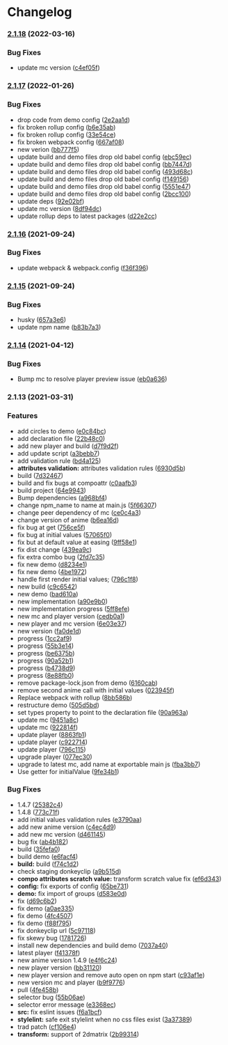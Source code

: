 # Changelog

### [2.1.18](https://www.github.com/donkeyclip/motorcortex-anime/compare/v2.1.17...v2.1.18) (2022-03-16)


### Bug Fixes

* update mc version ([c4ef05f](https://www.github.com/donkeyclip/motorcortex-anime/commit/c4ef05fba0402ae606394c5380e47c0142037936))

### [2.1.17](https://www.github.com/donkeyclip/motorcortex-anime/compare/v2.1.16...v2.1.17) (2022-01-26)


### Bug Fixes

* drop code from demo config ([2e2aa1d](https://www.github.com/donkeyclip/motorcortex-anime/commit/2e2aa1df5c9aa98ab9ab33dd7881ba458c7d8bca))
* fix broken rollup config ([b6e35ab](https://www.github.com/donkeyclip/motorcortex-anime/commit/b6e35ab7b923d2797e3ed416ba2aafaf2f2333a6))
* fix broken rollup config ([33e54ce](https://www.github.com/donkeyclip/motorcortex-anime/commit/33e54cec8e385907b589c9c8d70af10e272bdae5))
* fix broken webpack config ([667af08](https://www.github.com/donkeyclip/motorcortex-anime/commit/667af08572bdb3526eaddfa6331618d0eadc7550))
* new verion ([bb777f5](https://www.github.com/donkeyclip/motorcortex-anime/commit/bb777f53830e992e3347e051e47f0db4c7cbddd9))
* update build and demo files drop old babel config ([ebc59ec](https://www.github.com/donkeyclip/motorcortex-anime/commit/ebc59ec46d327c6598ad551915dfed1a2e56afe4))
* update build and demo files drop old babel config ([bb7447d](https://www.github.com/donkeyclip/motorcortex-anime/commit/bb7447db4514a7af71163e73bdb9c6530fe1054f))
* update build and demo files drop old babel config ([493d68c](https://www.github.com/donkeyclip/motorcortex-anime/commit/493d68cfe25b54a149d9b96ea62dfd473f85136d))
* update build and demo files drop old babel config ([f149156](https://www.github.com/donkeyclip/motorcortex-anime/commit/f149156ddf0d89d7716301de17add88c45cb0535))
* update build and demo files drop old babel config ([5551e47](https://www.github.com/donkeyclip/motorcortex-anime/commit/5551e47c76da47684a0ccc9cbaab79959085abcb))
* update build and demo files drop old babel config ([2bcc100](https://www.github.com/donkeyclip/motorcortex-anime/commit/2bcc100f4903735673c8f8474716e65895b7b27c))
* update deps ([92e02bf](https://www.github.com/donkeyclip/motorcortex-anime/commit/92e02bfb3c7cc123a4b73ad554f75a354cc9f8d2))
* update mc version ([8df94dc](https://www.github.com/donkeyclip/motorcortex-anime/commit/8df94dcd66bf622bb278f55c16f3b52ace9c63a6))
* update rollup deps to latest packages ([d22e2cc](https://www.github.com/donkeyclip/motorcortex-anime/commit/d22e2ccd7fe024a5209fee506e3e638b856d6ae1))

### [2.1.16](https://www.github.com/donkeyclip/motorcortex-anime/compare/v2.1.15...v2.1.16) (2021-09-24)


### Bug Fixes

* update webpack & webpack.config ([f36f396](https://www.github.com/donkeyclip/motorcortex-anime/commit/f36f3960bea9ff0f7358d54decabca0cf792402b))

### [2.1.15](https://www.github.com/donkeyclip/motorcortex-anime/compare/v2.1.14...v2.1.15) (2021-09-24)


### Bug Fixes

* husky ([657a3e6](https://www.github.com/donkeyclip/motorcortex-anime/commit/657a3e6c42f21cc628e822d0eaaca16ec2c13c9d))
* update npm name ([b83b7a3](https://www.github.com/donkeyclip/motorcortex-anime/commit/b83b7a3926c0649f8062f79282890d62a771141c))

### [2.1.14](https://www.github.com/kissmybutton/motorcortex-anime/compare/v2.1.13...v2.1.14) (2021-04-12)


### Bug Fixes

* Bump mc to resolve player preview issue ([eb0a636](https://www.github.com/kissmybutton/motorcortex-anime/commit/eb0a6368a54e6c58dff401b87a551b0292818d4b))

### 2.1.13 (2021-03-31)


### Features

* add circles to demo ([e0c84bc](https://www.github.com/kissmybutton/motorcortex-anime/commit/e0c84bcf3d0a0352d600c41d5ceb56e7e3443f67))
* add declaration file ([22b48c0](https://www.github.com/kissmybutton/motorcortex-anime/commit/22b48c039e358ef3b62280f3e29dd2340fe67dae))
* add new player and build ([d7f9d2f](https://www.github.com/kissmybutton/motorcortex-anime/commit/d7f9d2f95cf8d081f3f84da9413dacebe2b8f63e))
* add update script ([a3bebb7](https://www.github.com/kissmybutton/motorcortex-anime/commit/a3bebb7ccc12771976ac22d4b88757ef9ca8de06))
* add validation rule ([bd4a125](https://www.github.com/kissmybutton/motorcortex-anime/commit/bd4a125f909e599a17b4e269af83e4ef0a59195c))
* **attributes validation:** attributes validation rules ([6930d5b](https://www.github.com/kissmybutton/motorcortex-anime/commit/6930d5bc3759b3158c52ac3dbe0fab46940b003a))
* build ([7d32467](https://www.github.com/kissmybutton/motorcortex-anime/commit/7d32467cb0dbb755a2daff2926e4cb53a6de8e62))
* build and fix bugs at compoattr ([c0aafb3](https://www.github.com/kissmybutton/motorcortex-anime/commit/c0aafb3a326ff4eb1346b3f54bf156714aefa3fd))
* build project ([64e9943](https://www.github.com/kissmybutton/motorcortex-anime/commit/64e9943754214a5dc223f489ca0899d7d2d58c70))
* Bump dependencies ([a968bf4](https://www.github.com/kissmybutton/motorcortex-anime/commit/a968bf4bac8a88393836ca8a16c665425044230c))
* change npm_name to name at main.js ([5f66307](https://www.github.com/kissmybutton/motorcortex-anime/commit/5f6630778317eb237c7783c593fcb414d6e7981d))
* change peer dependency of mc ([ce0c4a3](https://www.github.com/kissmybutton/motorcortex-anime/commit/ce0c4a36680588293b58f373cd65ae95db68d36a))
* change version of anime ([b6ea16d](https://www.github.com/kissmybutton/motorcortex-anime/commit/b6ea16dc63a667062775a28122e4067d9ac6c9d5))
* fix bug at get ([756ce5f](https://www.github.com/kissmybutton/motorcortex-anime/commit/756ce5f0f90b3fd577d605518f6ff9e4507dcd76))
* fix bug at initial values ([57065f0](https://www.github.com/kissmybutton/motorcortex-anime/commit/57065f01ea1074d1112eadfbe0d718b6b41ffdf3))
* fix but at default value at easing ([9ff58e1](https://www.github.com/kissmybutton/motorcortex-anime/commit/9ff58e1e3a76171aa7fb2b3921760286f415b727))
* fix dist change ([439ea9c](https://www.github.com/kissmybutton/motorcortex-anime/commit/439ea9c6266c529735671b5e564400a6fd573df7))
* fix extra combo bug ([2fd7c35](https://www.github.com/kissmybutton/motorcortex-anime/commit/2fd7c3508ac0499283fba50a9413e74805b849d3))
* fix new demo ([d8234e1](https://www.github.com/kissmybutton/motorcortex-anime/commit/d8234e16df1ddc98edb24707c97051db9d61b9ee))
* fix new demo ([4be1972](https://www.github.com/kissmybutton/motorcortex-anime/commit/4be19724d95d761b4a37cc20b87476e0c4e66a94))
* handle first render initial values; ([796c1f8](https://www.github.com/kissmybutton/motorcortex-anime/commit/796c1f87c29e26c6e8d0243d882610132359daf8))
* new build ([c9c6542](https://www.github.com/kissmybutton/motorcortex-anime/commit/c9c65422c56c4d3816ef85653801db0feb6b80b4))
* new demo ([bad610a](https://www.github.com/kissmybutton/motorcortex-anime/commit/bad610a40600397a14ab4b4136c872ae4146965c))
* new implementation ([a90e9b0](https://www.github.com/kissmybutton/motorcortex-anime/commit/a90e9b05353aab4008006f362550f7e0577d41ce))
* new implementation progress ([5ff8efe](https://www.github.com/kissmybutton/motorcortex-anime/commit/5ff8efe10471d6e89ee16892e4b2983316d60333))
* new mc and player version ([cedb0a1](https://www.github.com/kissmybutton/motorcortex-anime/commit/cedb0a1b0c0093daecc3ce7a8a4cfd1dbefbf084))
* new player and mc version ([6e03e37](https://www.github.com/kissmybutton/motorcortex-anime/commit/6e03e37f2511a45c6e5bdd823ccb4da66b46f8c5))
* new version ([fa0de1d](https://www.github.com/kissmybutton/motorcortex-anime/commit/fa0de1d1c9055663c976904b7d1521491e119927))
* progress ([1cc2af9](https://www.github.com/kissmybutton/motorcortex-anime/commit/1cc2af98a69290ecdd7a63fa1b1e83fd5e70aadd))
* progress ([55b3e14](https://www.github.com/kissmybutton/motorcortex-anime/commit/55b3e142c0a3ec915231b6e713b418cfd6f86d81))
* progress ([be6375b](https://www.github.com/kissmybutton/motorcortex-anime/commit/be6375ba479a7f8472d387bf17410c2ceb6bc93b))
* progress ([90a52b1](https://www.github.com/kissmybutton/motorcortex-anime/commit/90a52b11d16190a7b88e8c7c8a27f4fdeb8f1b66))
* progress ([b4738d9](https://www.github.com/kissmybutton/motorcortex-anime/commit/b4738d98482b8c5f40c0399e6c7dd2a90219ebc2))
* progress ([8e88fb0](https://www.github.com/kissmybutton/motorcortex-anime/commit/8e88fb06e98e32d9f5682a161b66081d049188e2))
* remove package-lock.json from demo ([6160cab](https://www.github.com/kissmybutton/motorcortex-anime/commit/6160cab1b41c880ef576a5f930675cb6563330ae))
* remove second anime call with initial values ([023945f](https://www.github.com/kissmybutton/motorcortex-anime/commit/023945f953c3849917d28c1e0d1b0e3a7358e5ed))
* Replace webpack with rollup ([8bb586b](https://www.github.com/kissmybutton/motorcortex-anime/commit/8bb586b4eab9465aa0c1b7e9b28a6639388d421c))
* restructure demo ([505d5bd](https://www.github.com/kissmybutton/motorcortex-anime/commit/505d5bd89be8de5e857e38992b5732fa65657be9))
* set types property to point to the declaration file ([90a963a](https://www.github.com/kissmybutton/motorcortex-anime/commit/90a963aad0dded01e62ad45a7805363a5a6bd292))
* update mc ([9451a8c](https://www.github.com/kissmybutton/motorcortex-anime/commit/9451a8c3a1bd5d9efd6f25227c69c7dc4f82c383))
* update mc ([922814f](https://www.github.com/kissmybutton/motorcortex-anime/commit/922814f0aa7abb02f6041ac81c2156b49450dde1))
* update player ([8863fb1](https://www.github.com/kissmybutton/motorcortex-anime/commit/8863fb12af863ce75f36633c6ea376dc9c3def11))
* update player ([c922714](https://www.github.com/kissmybutton/motorcortex-anime/commit/c9227143e18ecf985758c672ccbcd46ec37e5d84))
* update player ([796c115](https://www.github.com/kissmybutton/motorcortex-anime/commit/796c1155d1ef1e14177ef110e713c288304ea0ff))
* upgrade player ([077ec30](https://www.github.com/kissmybutton/motorcortex-anime/commit/077ec301e56486d4b51ec30eff56afb297eed369))
* upgrade to latest mc, add name at exportable main js ([fba3bb7](https://www.github.com/kissmybutton/motorcortex-anime/commit/fba3bb7b7b9a07f4552c2487e48f2c02c5f44c6a))
* Use getter for initialValue ([9fe34b1](https://www.github.com/kissmybutton/motorcortex-anime/commit/9fe34b1150e9d565697d83ee22d77ec744e6e7ed))


### Bug Fixes

* 1.4.7 ([25382c4](https://www.github.com/kissmybutton/motorcortex-anime/commit/25382c43a358e10d257f53a767e3e8c50964bcb7))
* 1.4.8 ([773c71f](https://www.github.com/kissmybutton/motorcortex-anime/commit/773c71f15e00384f23447bf435d5bc0eb3cf0519))
* add initial values validation rules ([e3790aa](https://www.github.com/kissmybutton/motorcortex-anime/commit/e3790aad67ea2bf72f39d8572fecfa009126b1db))
* add new anime version ([c4ec4d9](https://www.github.com/kissmybutton/motorcortex-anime/commit/c4ec4d9d760394f8c1a10281fab00245e18efdcf))
* add new mc version ([d461145](https://www.github.com/kissmybutton/motorcortex-anime/commit/d4611458c669f8dc44be388bff2309760747d678))
* bug fix ([ab4b182](https://www.github.com/kissmybutton/motorcortex-anime/commit/ab4b182ceedce95aff48096005945e65d18d6587))
* build ([35fefa0](https://www.github.com/kissmybutton/motorcortex-anime/commit/35fefa072f91a548763873f7c3d6fe6a07e5ba10))
* build demo ([e6facf4](https://www.github.com/kissmybutton/motorcortex-anime/commit/e6facf4e47647b7e9312626d82e9cc76e34429a3))
* **build:** build ([f74c1d2](https://www.github.com/kissmybutton/motorcortex-anime/commit/f74c1d2bcc955067ebaa1dbfc2fe71273be09fdb))
* check staging donkeyclip ([a9b515d](https://www.github.com/kissmybutton/motorcortex-anime/commit/a9b515dfa36a3200c3d499a8eeadce4c31e17a85))
* **compo attributes scratch value:** transform scratch value fix ([ef6d343](https://www.github.com/kissmybutton/motorcortex-anime/commit/ef6d34377ee606b475036acd21a1d3796a905b72))
* **config:** fix exports of config ([65be731](https://www.github.com/kissmybutton/motorcortex-anime/commit/65be7310590c68b9e565d24768499426c2659bbe))
* **demo:** fix import of groups ([d583e0d](https://www.github.com/kissmybutton/motorcortex-anime/commit/d583e0db2044b36466a7d7f7becf34b17aa625fe))
* fix ([d69c6b2](https://www.github.com/kissmybutton/motorcortex-anime/commit/d69c6b2ccd087dbf817aece3a62f8f30f715fd4e))
* fix demo ([a0ae335](https://www.github.com/kissmybutton/motorcortex-anime/commit/a0ae3355c0d5ee40dadf696efcfc5250b50ec7df))
* fix demo ([4fc4507](https://www.github.com/kissmybutton/motorcortex-anime/commit/4fc4507aec80f691052afdc5e3fc3115ffca3346))
* fix demo ([f88f795](https://www.github.com/kissmybutton/motorcortex-anime/commit/f88f795e0fffbf659037224a8baec1d329179a3e))
* fix donkeyclip url ([5c97118](https://www.github.com/kissmybutton/motorcortex-anime/commit/5c97118933acd74146ee897976e915ef4e962a0c))
* fix skewy bug ([1781726](https://www.github.com/kissmybutton/motorcortex-anime/commit/1781726224229c5a4d2170fbc87eb6df5b2fed28))
* install new dependencies and build demo ([7037a40](https://www.github.com/kissmybutton/motorcortex-anime/commit/7037a408004d83f3af4037f22ffbd60863a91404))
* latest player ([f41378f](https://www.github.com/kissmybutton/motorcortex-anime/commit/f41378ff6c16161e41b6ab1f9e05299055dc1f84))
* new anime version 1.4.9 ([e4f6c24](https://www.github.com/kissmybutton/motorcortex-anime/commit/e4f6c24fa18d2c95029dfd01a7a9efbc5fdaee31))
* new player version ([bb31120](https://www.github.com/kissmybutton/motorcortex-anime/commit/bb31120093d0eff76107b326b905d1b49e5e1379))
* new player version and remove auto open on npm start ([c93af1e](https://www.github.com/kissmybutton/motorcortex-anime/commit/c93af1eb07a2ab0495f8c1804b2fd72d4b4daf9c))
* new version mc and player ([b9f9776](https://www.github.com/kissmybutton/motorcortex-anime/commit/b9f9776f7de06fad2d90deb471fcb98b622b694e))
* pull ([4fe458b](https://www.github.com/kissmybutton/motorcortex-anime/commit/4fe458b2ad8dac598bb9034c963fdbe33554c8d2))
* selector bug ([55b06ae](https://www.github.com/kissmybutton/motorcortex-anime/commit/55b06ae1f80f53e2ed074e5afd596b1b501accca))
* selector error message ([e3368ec](https://www.github.com/kissmybutton/motorcortex-anime/commit/e3368ecf7dcc0160dc2a8e4a905a7f67b3eb23f8))
* **src:** fix eslint issues ([f6a1bcf](https://www.github.com/kissmybutton/motorcortex-anime/commit/f6a1bcfbe7eaa5db2f69afa1c8359975a444de38))
* **stylelint:** safe exit stylelint when no css files exist ([3a37389](https://www.github.com/kissmybutton/motorcortex-anime/commit/3a37389453ca8438028f1da6d0980a75f6613805))
* trad patch ([cf106e4](https://www.github.com/kissmybutton/motorcortex-anime/commit/cf106e436ad0bd82095957fad1647b2dab9a5a6a))
* **transform:** support of 2dmatrix ([2b99314](https://www.github.com/kissmybutton/motorcortex-anime/commit/2b993143f95bc3851bcc8c3e2e30263736966395))
